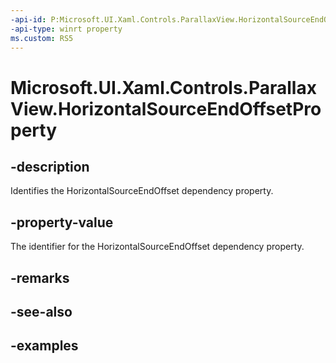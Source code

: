 ```yaml
---
-api-id: P:Microsoft.UI.Xaml.Controls.ParallaxView.HorizontalSourceEndOffsetProperty
-api-type: winrt property
ms.custom: RS5
---
```

<!-- Property syntax.
public DependencyProperty HorizontalSourceEndOffsetProperty { get; }
-->

# Microsoft.UI.Xaml.Controls.ParallaxView.HorizontalSourceEndOffsetProperty


## -description

Identifies the HorizontalSourceEndOffset dependency property.


## -property-value

The identifier for the HorizontalSourceEndOffset dependency property.


## -remarks


## -see-also


## -examples


